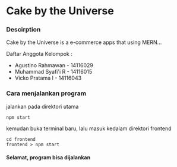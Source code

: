 # Cake by the Universe
 
### Descirption
Cake by the Universe is a e-commerce apps that using MERN...

Daftar Anggota Kelompok : 
* Agustino Rahmawan - 14116029
* Muhammad Syafi'i R - 14116015
* Vicko Pratama I - 14116043

### Cara menjalankan program
jalankan pada direktori utama
```
npm start
```
kemudan buka terminal baru, lalu masuk kedalam direktori frontend
```
cd frontend
frontend > npm start
```
#### Selamat, program bisa dijalankan
